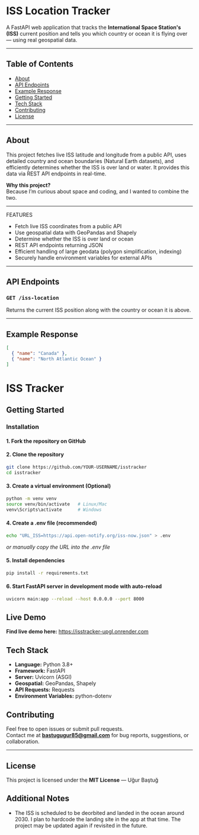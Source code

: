 # ISS Location Tracker

A FastAPI web application that tracks the **International Space Station's (ISS)** current position and tells you which country or ocean it is flying over — using real geospatial data.

---

## Table of Contents

- [About](#about)
- [API Endpoints](#api-endpoints)
- [Example Response](#example-response)
- [Getting Started](#getting-started)
- [Tech Stack](#tech-stack)
- [Contributing](#contributing)
- [License](#license)

---

## About

This project fetches live ISS latitude and longitude from a public API, uses detailed country and ocean boundaries (Natural Earth datasets), and efficiently determines whether the ISS is over land or water. It provides this data via REST API endpoints in real-time.

**Why this project?**  
Because I’m curious about space and coding, and I wanted to combine the two.

---

FEATURES

- Fetch live ISS coordinates from a public API  
- Use geospatial data with GeoPandas and Shapely  
- Determine whether the ISS is over land or ocean  
- REST API endpoints returning JSON  
- Efficient handling of large geodata (polygon simplification, indexing)  
- Securely handle environment variables for external APIs  

---

## API Endpoints

### `GET /iss-location`

Returns the current ISS position along with the country or ocean it is above.

---

## Example Response

```json
[
  { "name": "Canada" },
  { "name": "North Atlantic Ocean" }
]
```
# ISS Tracker

## Getting Started

### Installation

#### 1. Fork the repository on GitHub

#### 2. Clone the repository
```bash
git clone https://github.com/YOUR-USERNAME/isstracker
cd isstracker
```

#### 3. Create a virtual environment (Optional)
```bash
python -m venv venv
source venv/bin/activate   # Linux/Mac
venv\Scripts\activate      # Windows
```

#### 4. Create a .env file (recommended)
```bash
echo "URL_ISS=https://api.open-notify.org/iss-now.json" > .env
```
*or manually copy the URL into the .env file*

#### 5. Install dependencies
```bash
pip install -r requirements.txt
```

#### 6. Start FastAPI server in development mode with auto-reload
```bash
uvicorn main:app --reload --host 0.0.0.0 --port 8000
```

## Live Demo

**Find live demo here:** https://isstracker-upgl.onrender.com

## Tech Stack

- **Language:** Python 3.8+
- **Framework:** FastAPI
- **Server:** Uvicorn (ASGI)
- **Geospatial:** GeoPandas, Shapely
- **API Requests:** Requests
- **Environment Variables:** python-dotenv

## Contributing

Feel free to open issues or submit pull requests.  
Contact me at **bastugugur85@gmail.com** for bug reports, suggestions, or collaboration.

---

## License

This project is licensed under the **MIT License** — Uğur Baştuğ

## Additional Notes

- The ISS is scheduled to be deorbited and landed in the ocean around 2030. I plan to hardcode the landing site in the app at that time. The project may be updated again if revisited in the future.
